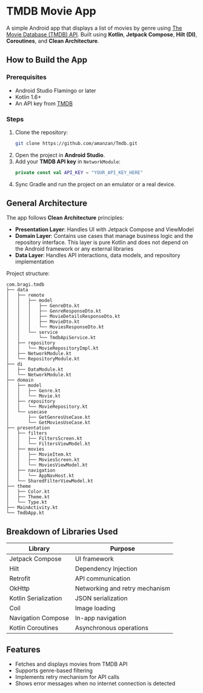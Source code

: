 # TMDB Movie App

A simple Android app that displays a list of movies by genre using <a href="https://developer.themoviedb.org/" target="_blank">The Movie Database (TMDB) API</a>. Built using **Kotlin**, **Jetpack Compose**, **Hilt (DI)**, **Coroutines**, and **Clean Architecture**.

## How to Build the App

### Prerequisites
- Android Studio Flamingo or later
- Kotlin 1.6+
- An API key from <a href="https://www.themoviedb.org/" target="_blank">TMDB</a>

### Steps
1. Clone the repository:
   ```bash
   git clone https://github.com/amanzan/Tmdb.git
   ```
2. Open the project in **Android Studio**.
3. Add your **TMDB API key** in `NetworkModule`:
   ```kotlin
   private const val API_KEY = "YOUR_API_KEY_HERE"
   ```
4. Sync Gradle and run the project on an emulator or a real device.

## General Architecture
The app follows **Clean Architecture** principles:

- **Presentation Layer**: Handles UI with Jetpack Compose and ViewModel
- **Domain Layer**: Contains use cases that manage business logic and the repository interface. This layer is pure Kotlin and does not depend on the Android framework or any external libraries
- **Data Layer**: Handles API interactions, data models, and repository implementation

Project structure:
```
com.bragi.tmdb
├── data
│   ├── remote
│   │   ├── model
│   │   │   ├── GenreDto.kt
│   │   │   ├── GenreResponseDto.kt
│   │   │   ├── MovieDetailsResponseDto.kt
│   │   │   ├── MovieDto.kt
│   │   │   └── MoviesResponseDto.kt
│   │   └── service
│   │       └── TmdbApiService.kt
│   ├── repository
│   │   └── MovieRepositoryImpl.kt
│   ├── NetworkModule.kt
│   └── RepositoryModule.kt
├── di
│   ├── DataModule.kt
│   └── NetworkModule.kt
├── domain
│   ├── model
│   │   ├── Genre.kt
│   │   └── Movie.kt
│   ├── repository
│   │   └── MovieRepository.kt
│   └── usecase
│       ├── GetGenresUseCase.kt
│       └── GetMoviesUseCase.kt
├── presentation
│   ├── filters
│   │   ├── FiltersScreen.kt
│   │   └── FiltersViewModel.kt
│   ├── movies
│   │   ├── MovieItem.kt
│   │   ├── MoviesScreen.kt
│   │   └── MoviesViewModel.kt
│   ├── navigation
│   │   └── AppNavHost.kt
│   └── SharedFilterViewModel.kt
├── theme
│   ├── Color.kt
│   ├── Theme.kt
│   └── Type.kt
├── MainActivity.kt
└── TmdbApp.kt
```

## Breakdown of Libraries Used

| Library              | Purpose |
|----------------------|---------|
| Jetpack Compose      | UI framework |
| Hilt                 | Dependency Injection |
| Retrofit             | API communication |
| OkHttp               | Networking and retry mechanism |
| Kotlin Serialization | JSON serialization |
| Coil                 | Image loading |
| Navigation Compose   | In-app navigation |
| Kotlin Coroutines    | Asynchronous operations |

## Features
- Fetches and displays movies from TMDB API
- Supports genre-based filtering
- Implements retry mechanism for API calls
- Shows error messages when no internet connection is detected
